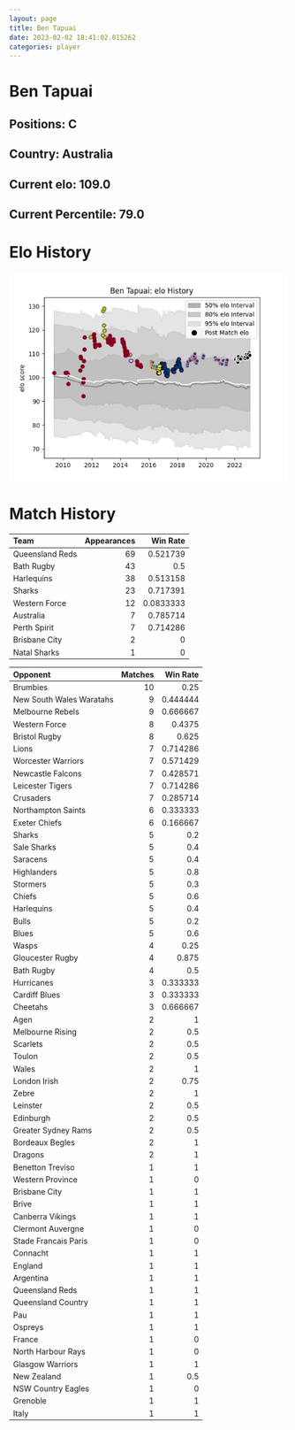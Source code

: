```yaml
---  
layout: page  
title: Ben Tapuai  
date: 2023-02-02 18:41:02.015262  
categories: player  
---
```

# Ben Tapuai

## Positions: C

## Country: Australia

## Current elo: 109.0

## Current Percentile: 79.0

# Elo History


![elo history](history_BenTapuai.png)
# Match History


| Team            |   Appearances |   Win Rate |
|:----------------|--------------:|-----------:|
| Queensland Reds |            69 |  0.521739  |
| Bath Rugby      |            43 |  0.5       |
| Harlequins      |            38 |  0.513158  |
| Sharks          |            23 |  0.717391  |
| Western Force   |            12 |  0.0833333 |
| Australia       |             7 |  0.785714  |
| Perth Spirit    |             7 |  0.714286  |
| Brisbane City   |             2 |  0         |
| Natal Sharks    |             1 |  0         |

| Opponent                 |   Matches |   Win Rate |
|:-------------------------|----------:|-----------:|
| Brumbies                 |        10 |   0.25     |
| New South Wales Waratahs |         9 |   0.444444 |
| Melbourne Rebels         |         9 |   0.666667 |
| Western Force            |         8 |   0.4375   |
| Bristol Rugby            |         8 |   0.625    |
| Lions                    |         7 |   0.714286 |
| Worcester Warriors       |         7 |   0.571429 |
| Newcastle Falcons        |         7 |   0.428571 |
| Leicester Tigers         |         7 |   0.714286 |
| Crusaders                |         7 |   0.285714 |
| Northampton Saints       |         6 |   0.333333 |
| Exeter Chiefs            |         6 |   0.166667 |
| Sharks                   |         5 |   0.2      |
| Sale Sharks              |         5 |   0.4      |
| Saracens                 |         5 |   0.4      |
| Highlanders              |         5 |   0.8      |
| Stormers                 |         5 |   0.3      |
| Chiefs                   |         5 |   0.6      |
| Harlequins               |         5 |   0.4      |
| Bulls                    |         5 |   0.2      |
| Blues                    |         5 |   0.6      |
| Wasps                    |         4 |   0.25     |
| Gloucester Rugby         |         4 |   0.875    |
| Bath Rugby               |         4 |   0.5      |
| Hurricanes               |         3 |   0.333333 |
| Cardiff Blues            |         3 |   0.333333 |
| Cheetahs                 |         3 |   0.666667 |
| Agen                     |         2 |   1        |
| Melbourne Rising         |         2 |   0.5      |
| Scarlets                 |         2 |   0.5      |
| Toulon                   |         2 |   0.5      |
| Wales                    |         2 |   1        |
| London Irish             |         2 |   0.75     |
| Zebre                    |         2 |   1        |
| Leinster                 |         2 |   0.5      |
| Edinburgh                |         2 |   0.5      |
| Greater Sydney Rams      |         2 |   0.5      |
| Bordeaux Begles          |         2 |   1        |
| Dragons                  |         2 |   1        |
| Benetton Treviso         |         1 |   1        |
| Western Province         |         1 |   0        |
| Brisbane City            |         1 |   1        |
| Brive                    |         1 |   1        |
| Canberra Vikings         |         1 |   1        |
| Clermont Auvergne        |         1 |   0        |
| Stade Francais Paris     |         1 |   0        |
| Connacht                 |         1 |   1        |
| England                  |         1 |   1        |
| Argentina                |         1 |   1        |
| Queensland Reds          |         1 |   1        |
| Queensland Country       |         1 |   1        |
| Pau                      |         1 |   1        |
| Ospreys                  |         1 |   1        |
| France                   |         1 |   0        |
| North Harbour Rays       |         1 |   0        |
| Glasgow Warriors         |         1 |   1        |
| New Zealand              |         1 |   0.5      |
| NSW Country Eagles       |         1 |   0        |
| Grenoble                 |         1 |   1        |
| Italy                    |         1 |   1        |